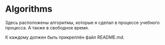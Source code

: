 # Algorithms

Здесь расположены алгоритмы, которые я сделал в процессе учебного процесса.
А также в свободное время.

К каждому должен быть прикреплён файл README.md.
